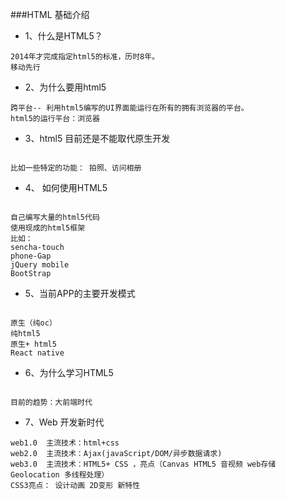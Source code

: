 ###HTML 基础介绍

- 1、什么是HTML5？

```objc
2014年才完成指定html5的标准，历时8年。
移动先行
```

- 2、为什么要用html5

```objc
跨平台-- 利用html5编写的UI界面能运行在所有的拥有浏览器的平台。
html5的运行平台：浏览器
```

- 3、html5 目前还是不能取代原生开发
```objc

比如一些特定的功能： 拍照、访问相册
```


- 4、 如何使用HTML5
```objc

自己编写大量的html5代码
使用现成的html5框架
比如：
sencha-touch
phone-Gap
jQuery mobile
BootStrap
```

- 5、当前APP的主要开发模式

```objc

原生（纯oc）
纯html5
原生+ html5
React native
```

- 6、为什么学习HTML5

```objc

目前的趋势：大前端时代
```



- 7、Web 开发新时代
```objc
web1.0  主流技术：html+css
web2.0  主流技术：Ajax(javaScript/DOM/异步数据请求)
web3.0  主流技术：HTML5+ CSS ，亮点（Canvas HTML5 音视频 web存储 Geolocation 多线程处理）
CSS3亮点： 设计动画 2D变形 新特性
```



